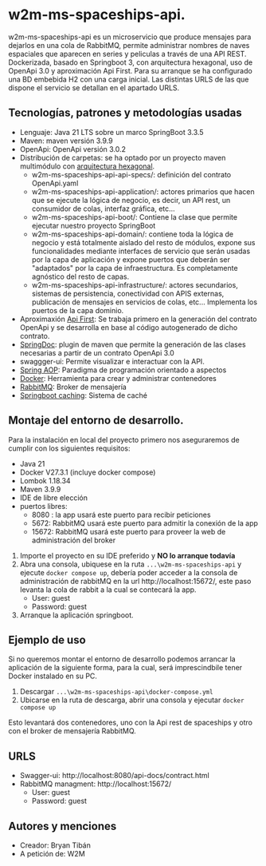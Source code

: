 # w2m-ms-spaceships-api.

w2m-ms-spaceships-api es un microservicio que produce mensajes para dejarlos en una cola de RabbitMQ, 
permite administrar nombres de naves espaciales que aparecen en series y peliculas a través de una API REST.
Dockerizada, basado en Springboot 3, con arquitectura hexagonal, uso de OpenApi 3.0 y aproximación Api First.
Para su arranque se ha configurado una BD embebida H2 con una carga inicial. Las distintas URLS de las que dispone el servicio se detallan en el apartado URLS.

## Tecnologías, patrones y metodologías usadas

- Lenguaje: Java 21 LTS sobre un marco SpringBoot 3.3.5
- Maven: maven versión 3.9.9
- OpenApi: OpenApi versión 3.0.2
- Distribución de carpetas: se ha optado por un proyecto maven multimódulo con [arquitectura hexagonal](https://medium.com/@edusalguero/arquitectura-hexagonal-59834bb44b7f).
    - w2m-ms-spaceships-api-api-specs/: definición del contrato OpenApi.yaml
    - w2m-ms-spaceships-api-application/: actores primarios que hacen que se ejecute la lógica de negocio, es decir, un API rest, un consumidor de colas, interfaz gráfica, etc...
    - w2m-ms-spaceships-api-boot/: Contiene la clase que permite ejecutar nuestro proyecto SpringBoot
    - w2m-ms-spaceships-api-domain/: contiene toda la lógica de negocio y está totalmente aislado del resto de módulos, expone sus funcionalidades mediante interfaces de servicio que serán usadas por la capa de aplicación y expone puertos que deberán ser "adaptados" por la capa de infraestructura. Es completamente agnóstico del resto de capas.
    - w2m-ms-spaceships-api-infrastructure/: actores secundarios, sistemas de persistencia, conectividad con APIS externas, publicación de mensajes en servicios de colas, etc... Implementa los puertos de la capa dominio.
- Aproximaxión [Api First](https://medium.com/@emilianozublena/api-first-development-c202a61cf3b2): Se trabaja primero en la generación del contrato OpenApi y se desarrolla en base al código autogenerado de dicho contrato.
- [SpringDoc](https://springdoc.org/): plugin de maven que permite la generación de las clases necesarias a partir de un contrato OpenApi 3.0
- swaggger-ui: Permite visualizar e interactuar con la API.
- [Spring AOP](https://docs.spring.io/spring-framework/reference/core/aop.html): Paradigma de programación orientado a aspectos
- [Docker](https://docs.docker.com/manuals/): Herramienta para crear y administrar contenedores
- [RabbitMQ](https://www.rabbitmq.com/tutorials): Broker de mensajería
- [Springboot caching](https://spring.io/guides/gs/caching): Sistema de caché
## Montaje del entorno de desarrollo.

Para la instalación en local del proyecto primero nos aseguraremos de cumplir con los siguientes requisitos:

- Java 21
- Docker V27.3.1 (incluye docker compose)
- Lombok 1.18.34
- Maven 3.9.9
- IDE de libre elección
- puertos libres:
  - 8080 : la app usará este puerto para recibir peticiones
  - 5672: RabbitMQ usará este puerto para admitir la conexión de la app
  - 15672: RabbitMQ usará este puerto para proveer la web de administración del broker

1) Importe el proyecto en su IDE preferido y **NO lo arranque todavía**
2) Abra una consola, ubiquese en la ruta `...\w2m-ms-spaceships-api` y
   ejecute `docker compose up`, debería poder acceder a la consola de administración de 
   rabbitMQ en la url http://localhost:15672/, este paso levanta la cola de rabbit a la cual se contecará la app.
   - User: guest
   - Password: guest
3) Arranque la aplicación springboot.

## Ejemplo de uso

Si no queremos montar el entorno de desarrollo podemos arrancar la aplicación de la siguiente forma, 
para la cual, será imprescindbile tener Docker instalado en su PC.

1. Descargar `...\w2m-ms-spaceships-api\docker-compose.yml`
2. Ubicarse en la ruta de descarga, abrir una consola y ejecutar `docker compose up`

Esto levantará dos contenedores, uno con la Api rest de spaceships y otro con el broker de 
mensajería RabbitMQ.

## URLS
- Swagger-ui: http://localhost:8080/api-docs/contract.html
- RabbitMQ managment: http://localhost:15672/
  - User: guest
  - Password: guest
  
## Autores y menciones
- Creador: Bryan Tibán
- A petición de: W2M



